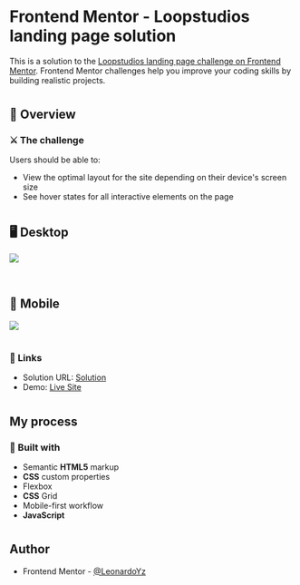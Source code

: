 # Frontend Mentor - Loopstudios landing page solution

This is a solution to the [Loopstudios landing page challenge on Frontend Mentor](https://www.frontendmentor.io/challenges/loopstudios-landing-page-N88J5Onjw). Frontend Mentor challenges help you improve your coding skills by building realistic projects.

#

## 👀 Overview

### ⚔️ The challenge

Users should be able to:

- View the optimal layout for the site depending on their device's screen size
- See hover states for all interactive elements on the page

#

## 🖥️ Desktop

![](./readme-files/desktop-preview.gif)

<br>

## 📱 Mobile

![](./readme-files/mobile-preview.gif)

#

### 🔗 Links

- Solution URL: [Solution]()
- Demo: [Live Site]()

#

## My process

### 🔨 Built with

- Semantic <strong>HTML5</strong> markup
- <strong>CSS</strong> custom properties
- Flexbox
- <strong>CSS</strong> Grid
- Mobile-first workflow
- <strong>JavaScript</strong>

#

## Author

- Frontend Mentor - [@LeonardoYz](https://www.frontendmentor.io/profile/LeonardoYz)
